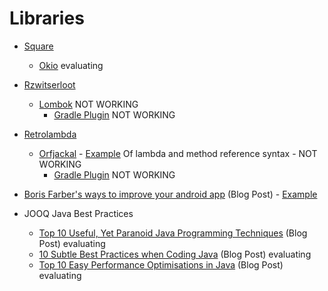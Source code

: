 # Libraries

- [Square](https://github.com/square)
	- [Okio](https://github.com/square/okio) evaluating

- [Rzwitserloot](https://github.com/rzwitserloot)
	- [Lombok](https://github.com/rzwitserloot/lombok) NOT WORKING
		- [Gradle Plugin](https://github.com/evant/android-retrolambda-lombok) NOT WORKING

- [Retrolambda]()
	- [Orfjackal](https://github.com/orfjackal/retrolambda) - [Example](https://github.com/ersin-ertan/android-java/tree/master/retrolambda/src/main/java/com/nullcognition/retrolambda) Of lambda and method reference syntax - NOT WORKING
		- [Gradle Plugin](https://github.com/evant/gradle-retrolambda) NOT WORKING


- [Boris Farber's ways to improve your android app](http://www.api-solutions.com/2015/07/10-ways-to-improve-your-android-app.html) (Blog Post) - [Example](https://github.com/ersin-ertan/android-java/tree/master/improveappperformance/src/main/java/com/nullcognition/improveappperformance)

- JOOQ Java Best Practices
	- [Top 10 Useful, Yet Paranoid Java Programming Techniques](http://blog.jooq.org/2015/08/11/top-10-useful-yet-paranoid-java-programming-techniques/) (Blog Post) evaluating
	- [10 Subtle Best Practices when Coding Java](http://blog.jooq.org/2013/08/20/10-subtle-best-practices-when-coding-java/) (Blog Post) evaluating
	- [Top 10 Easy Performance Optimisations in Java](http://blog.jooq.org/2015/02/05/top-10-easy-performance-optimisations-in-java/) (Blog Post) evaluating
